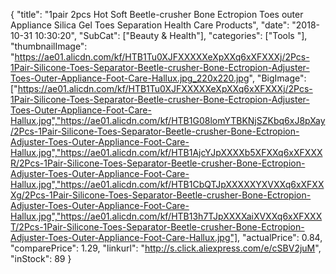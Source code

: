 {
	"title": "1pair 2pcs Hot Soft Beetle-crusher Bone Ectropion Toes outer Appliance Silica Gel Toes Separation Health Care Products",
	"date": "2018-10-31 10:30:20",
	"SubCat": ["Beauty & Health"],
	"categories": ["Tools "],
	"thumbnailImage": "https://ae01.alicdn.com/kf/HTB1Tu0XJFXXXXXeXpXXq6xXFXXXj/2Pcs-1Pair-Silicone-Toes-Separator-Beetle-crusher-Bone-Ectropion-Adjuster-Toes-Outer-Appliance-Foot-Care-Hallux.jpg_220x220.jpg",
	"BigImage": ["https://ae01.alicdn.com/kf/HTB1Tu0XJFXXXXXeXpXXq6xXFXXXj/2Pcs-1Pair-Silicone-Toes-Separator-Beetle-crusher-Bone-Ectropion-Adjuster-Toes-Outer-Appliance-Foot-Care-Hallux.jpg","https://ae01.alicdn.com/kf/HTB1G08lomYTBKNjSZKbq6xJ8pXay/2Pcs-1Pair-Silicone-Toes-Separator-Beetle-crusher-Bone-Ectropion-Adjuster-Toes-Outer-Appliance-Foot-Care-Hallux.jpg","https://ae01.alicdn.com/kf/HTB1AjcYJpXXXXb5XFXXq6xXFXXXR/2Pcs-1Pair-Silicone-Toes-Separator-Beetle-crusher-Bone-Ectropion-Adjuster-Toes-Outer-Appliance-Foot-Care-Hallux.jpg","https://ae01.alicdn.com/kf/HTB1CbQTJpXXXXXYXVXXq6xXFXXXg/2Pcs-1Pair-Silicone-Toes-Separator-Beetle-crusher-Bone-Ectropion-Adjuster-Toes-Outer-Appliance-Foot-Care-Hallux.jpg","https://ae01.alicdn.com/kf/HTB13h7TJpXXXXaiXVXXq6xXFXXXT/2Pcs-1Pair-Silicone-Toes-Separator-Beetle-crusher-Bone-Ectropion-Adjuster-Toes-Outer-Appliance-Foot-Care-Hallux.jpg"],
	"actualPrice": 0.84,
	"comparePrice": 1.29,
	"linkurl": "http://s.click.aliexpress.com/e/cSBV2juM",
	"inStock": 89
}
